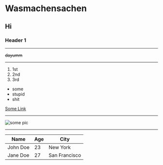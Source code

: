 
# Wasmachensachen

## Hi

### Header 1

---

~~dayumm~~

---

1. 1st
2. 2nd
3. 3rd

* some
* stupid
* shit

[Some Link](https://google.com)

---

![some pic](1.jpeg)

---

| Name | Age | City |
|---|---|---|
| John Doe | 23 | New York |
| Jane Doe | 27 | San Francisco |
